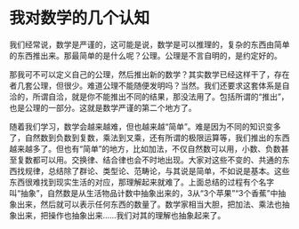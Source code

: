 # 我对数学的几个认知

我们经常说，数学是严谨的，这可能是说，数学是可以推理的，复杂的东西由简单的东西推出来。那最简单的是什么呢？公理。公理是不言自明的，是约定好的。

那我可不可以定义自己的公理，然后推出新的数学？其实数学已经这样干了，存在者几套公理，但很少。难道公理不能随便发明吗？当然。我们还要求这套体系是自洽的，所谓自洽，就是你不能推出不同的结果，那没法用了。包括所谓的“推出”，也是公理的一部分。这就是数学严谨的第二个地方了。

随着我们学习，数学会越来越难，但也越来越“简单”。难是因为不同的知识变多了，自然数到负数到复数，乘法到叉乘，还有所谓的极限运算等，我们推出的东西越来越多了。但也有“简单”的地方，比如加法，不仅自然数可以用，小数、负数甚至复数都可以用。交换律、结合律也会不时地出现。大家对这些不变的、共通的东西找规律，总结除了群论、类型论、范畴论，与其说是简单，不如说是基本。这些东西很难找到现实生活的对应，那理解起来就难了。上面总结的过程有个名字叫“抽象”，自然数是从生活物品计数中抽象出来的，3从“3个苹果”“3个香蕉”中抽象出来，然后就可以表示任何东西的数量了。数学家相当大胆，把加法、乘法也抽象出来，把操作也抽象出来……我们对其的理解也抽象起来了。
